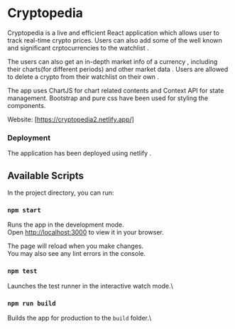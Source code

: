 # Cryptopedia

Cryptopedia is a live and efficient React application which allows user to track real-time crypto prices. Users can also add some of the well known and significant crptocurrencies to the watchlist . 

The users can also get an in-depth market info of a currency , including their charts(for different periods) and other market data .  Users are allowed to delete a crypto from their watchlist on their own .

The app uses ChartJS for chart related contents and  Context API for state management. Bootstrap and pure css have been used for styling the components. 

Website: [https://cryptopedia2.netlify.app/]
### Deployment
The application has been deployed using netlify .

## Available Scripts

In the project directory, you can run:

### `npm start`
Runs the app in the development mode.\
Open [http://localhost:3000](http://localhost:3000) to view it in your browser.

The page will reload when you make changes.\
You may also see any lint errors in the console.

### `npm test`
Launches the test runner in the interactive watch mode.\

### `npm run build`
Builds the app for production to the `build` folder.\



